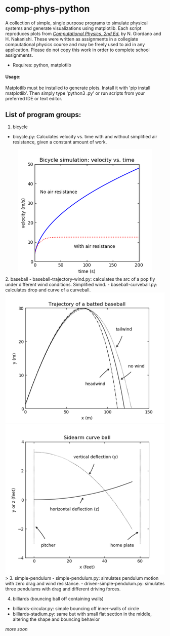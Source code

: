 # comp-phys-python

A collection of simple, single purpose programs to simulate physical systems and generate visualizations using matplotlib. Each script reproduces plots from [*Computational Physics, 2nd Ed.*](https://www.amazon.com/Computational-Physics-2nd-Nicholas-Giordano/dp/0131469908)  by N. Giordano and H. Nakanishi. These were written as assignments in a collegiate computational physics course and may be freely used to aid in any application. Please do not copy this work in order to complete school assignments.

- Requires: python, matplotlib

#### Usage:
Matplotlib must be installed to generate plots. Install it with 'pip install matplotlib'.
Then simply type 'python3 <filename>.py' or run scripts from your preferred IDE or text editor.

## List of program groups:

1. bicycle
  - bicycle.py: Calculates velocity vs. time with and without simplified air resistance, given a constant amount of work.
<center><img src="1_bicycle/bicycle.png" alt="bicycle.py image"></center>
2. baseball
  - baseball-trajectory-wind.py: calculates the arc of a pop fly under different wind conditions. Simplified wind.
  - baseball-curveball.py: calculates drop and curve of a curveball.
  <center><img src="2_baseball/baseball-trajectory-wind.png" alt="baseball-trajectory-wind image"><img src="2_baseball/baseball-curveball.png" alt="baseball-curveball image"></center>>
3. simple-pendulum
  - simple-pendulum.py: simulates pendulum motion with zero drag and wind resistance.
  - driven-simple-pendulum.py: simulates three pendulums with drag and different driving forces.

4. billiards (bouncing ball off containing walls)
  - billiards-circular.py: simple bouncing off inner-walls of circle
  - billiards-stadium.py: same but with small flat section in the middle, altering the shape and bouncing behavior
  

*more soon*
